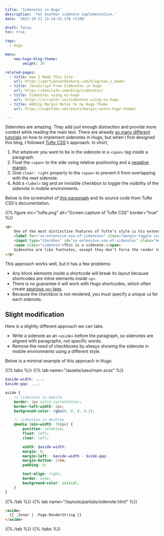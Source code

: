 ```yaml
---
title: 'Sidenotes in Hugo'
description: 'Yet another sidenote implementation.'
date: '2023-10-21 11:14:32.176 +1100'

draft: false
toc: true

tags:
  - Hugo

menu:
    new-hugo-blog-theme:
        weight: 30

related-pages:
  - title: How I Made This Site
    url: https://gertjanvandenburg.com/blog/how_i_made/
  - title: JavaScript-Free Sidenotes in Hugo
    url: https://danilafe.com/blog/sidenotes/
  - title: Sidenotes using ox-hugo
    url: https://scripter.co/sidenotes-using-ox-hugo
  - title: Adding Margin Notes to my Hugo Theme
    url: https://capnfabs.net/posts/margin-notes-hugo-theme/

---
```


Sidenotes are amazing. They add just enough distraction and provide more context while reading the main text. There are already [so many different tutorials](#related-posts) on how to implement sidenotes in Hugo, but when I first designed this blog, I followed [Tufte CSS](https://edwardtufte.github.io/tufte-css/)'s approach. In short,

1. Put whatever you want to be in the sidenote in a `<span>` tag inside a paragraph.
2. Float the `<span>` to the side using relative positioning and a [negative margin](https://www.smashingmagazine.com/2009/07/the-definitive-guide-to-using-negative-margins/#negative-margins-on-static-elements).
3. Give `clear: right` property to the `<span>` to prevent it from overlapping with the next sidenote.
4. Add a `<label>` tag and an invisible checkbox to toggle the visibility of the sidenote in mobile environments.

Below is the screenshot of [this paragraph](https://edwardtufte.github.io/tufte-css/#sidenotes) and its source code from Tufte CSS's documentation.

{{% figure src="tufte.png" alt="Screen capture of Tufte CSS" border="true" %}}

```html {hl_lines="5"}
<p>
    One of the most distinctive features of Tufte’s style is his extensive use of sidenotes.
    <label for="sn-extensive-use-of-sidenotes" class="margin-toggle sidenote-number"></label>
    <input type="checkbox" id="sn-extensive-use-of-sidenotes" class="margin-toggle">
    <span class="sidenote">This is a sidenote.</span>
    Sidenotes are like footnotes, except they don’t force the reader to jump their eye to the bottom of the page, but instead display off to the side in the margin. Perhaps you have noticed their use in this document already. You are very astute.
</p>
```

This approach works well, but it has a few problems:

- Any block elements inside a shortcode will break its layout because shortcodes are inline elements inside `<p>`.
- There is no guarantee it will work with Hugo shortcodes, which often create [spurious `<p>` tags](https://github.com/gohugoio/hugo/issues?q=is%3Aissue+shortcode+p+tag).
- Because the checkbox is not rendered, you must specify a unique `id` for each sidenote.

## Slight modification

Here is a slightly different approach we can take.

- Write a sidenote as an `<aside>` before the paragraph, so sidenotes are aligned with paragraphs, not specific words.
- Remove the need of checkboxes by always showing the sidenote in mobile environments using a different style.

Below is a minimal example of this approach in Hugo.

{{% tabs %}}
{{% tab name="/assets/sass/main.scss" %}}
```scss
$aside-width: ...;
$aside-gap: ...;

aside {
    // sidenotes in mobile
    border: 1px solid currentColor;
    border-left-width: 3px;
    background-color: rgba(0, 0, 0, 0.2);

    // sidenotes in desktop
    @media (min-width: 768px) {
        position: relative;
        float: left;
        clear: left;

        width: $aside-width;
        margin: 0;
        margin-left: -$aside-width - $side-gap;
        margin-bottom: 1rem;
        padding: 0;

        text-align: right;
        border: none;
        background-color: initial;
    }
}
```
{{% /tab %}}
{{% tab name="/layouts/partials/sidenote.html" %}}
```html
<aside>
  {{ .Inner | .Page.RenderString }}
</aside>
```
{{% /tab %}}
{{% /tabs %}}
